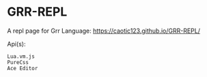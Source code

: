 # GRR-REPL

A repl page for Grr Language:
https://caotic123.github.io/GRR-REPL/

Api(s):
```
Lua.vm.js
PureCss
Ace Editor
```
